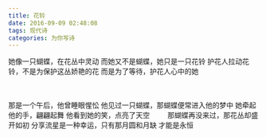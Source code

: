 ```yaml
---
title: 花铃
date: 2016-09-09 02:48:08
tags: 现代诗
categories: 为你写诗
---
```

她像一只蝴蝶，在花丛中灵动
而她又不是蝴蝶，她只是一只花铃
护花人拉动花铃，不是为保护这丛娇艳的花
而是为了等待，护花人心中的她
<!-- more -->　
那是一个午后，他曾睡眼惺忪
他见过一只蝴蝶，那蝴蝶便常进入他的梦中
她牵起他的手，翩翩起舞
他看到她的笑，点亮了天空
　　
那蝴蝶再没来过，那花丛却盛开如初
分享流星是一种幸运，只有那月圆和月缺
才能是永恒